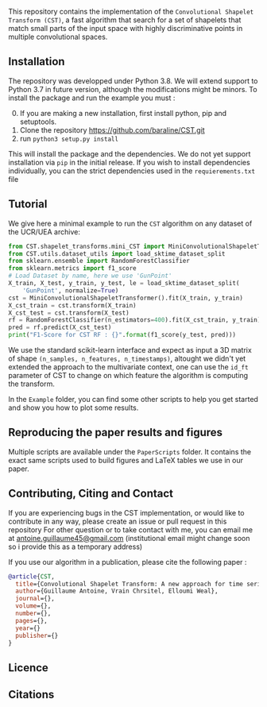 This repository contains the implementation of the `Convolutional Shapelet Transform (CST)`, a fast algorithm that search for a set of shapelets that match small parts of the input space with highly discriminative points in multiple convolutional spaces.

## Installation

The repository was developped under Python 3.8. We will extend support to Python 3.7 in future version, although the modifications might be minors. 
To install the package and run the example you must :

0. If you are making a new installation, first install python, pip and setuptools.
1. Clone the repository https://github.com/baraline/CST.git
3. run `python3 setup.py install`

This will install the package and the dependencies. We do not yet support installation via `pip` in the initial release.
If you wish to install dependencies individually, you can the strict dependencies used in the `requierements.txt` file

## Tutorial
We give here a minimal example to run the `CST` algorithm on any dataset of the UCR/UEA archive:

```python
from CST.shapelet_transforms.mini_CST import MiniConvolutionalShapeletTransformer
from CST.utils.dataset_utils import load_sktime_dataset_split
from sklearn.ensemble import RandomForestClassifier
from sklearn.metrics import f1_score
# Load Dataset by name, here we use 'GunPoint'
X_train, X_test, y_train, y_test, le = load_sktime_dataset_split(
    'GunPoint', normalize=True)
cst = MiniConvolutionalShapeletTransformer().fit(X_train, y_train)
X_cst_train = cst.transform(X_train)
X_cst_test = cst.transform(X_test)
rf = RandomForestClassifier(n_estimators=400).fit(X_cst_train, y_train)
pred = rf.predict(X_cst_test)
print("F1-Score for CST RF : {}".format(f1_score(y_test, pred)))
```

We use the standard scikit-learn interface and expect as input a 3D matrix of shape `(n_samples, n_features, n_timestamps)`, altought we didn't yet extended the approach to the multivariate context, one can use the `id_ft` parameter of CST to change on which feature the algorithm is computing the transform.

In the `Example` folder, you can find some other scripts to help you get started and show you how to plot some results.

## Reproducing the paper results and figures

Multiple scripts are available under the `PaperScripts` folder. It contains the exact same scripts used to build figures and LaTeX tables we use in our paper.

## Contributing, Citing and Contact

If you are experiencing bugs in the CST implementation, or would like to contribute in any way, please create an issue or pull request in this repository
For other question or to take contact with me, you can email me at antoine.guillaume45@gmail.com (institutional email might change soon so i provide this as a temporary address)

If you use our algorithm in a publication, please cite the following paper :
```bibtex
@article{CST,
  title={Convolutional Shapelet Transform: A new approach for time series shapelets},
  author={Guillaume Antoine, Vrain Chrsitel, Elloumi Weal},
  journal={},
  volume={},
  number={},
  pages={},
  year={}
  publisher={}
}
```

## Licence

## Citations